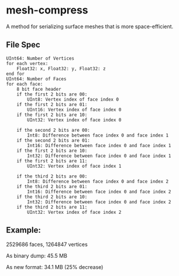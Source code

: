 # mesh-compress

A method for serializing surface meshes that is more space-efficient.

## File Spec

```
UInt64: Number of Vertices
for each vertex:
    Float32: x, Float32: y, Float32: z
end for
UInt64: Number of Faces
for each face:
    8 bit face header
    if the first 2 bits are 00:
        UInt8: Vertex index of face index 0
    if the first 2 bits are 01:
        UInt16: Vertex index of face index 0
    if the first 2 bits are 10:
        UInt32: Vertex index of face index 0

    if the second 2 bits are 00:
        Int8: Difference between face index 0 and face index 1
    if the second 2 bits are 01:
        Int16: Difference between face index 0 and face index 1
    if the first 2 bits are 10:
        Int32: Difference between face index 0 and face index 1
    if the first 2 bits are 11:
        UInt32: Vertex index of face index 1

    if the third 2 bits are 00:
        Int8: Difference between face index 0 and face index 2
    if the third 2 bits are 01:
        Int16: Difference between face index 0 and face index 2
    if the third 2 bits are 10:
        Int32: Difference between face index 0 and face index 2
    if the third 2 bits are 11:
        UInt32: Vertex index of face index 2
```

## Example:

2529686 faces, 1264847 vertices

As binary dump: 45.5 MB

As new format: 34.1 MB (25% decrease)
